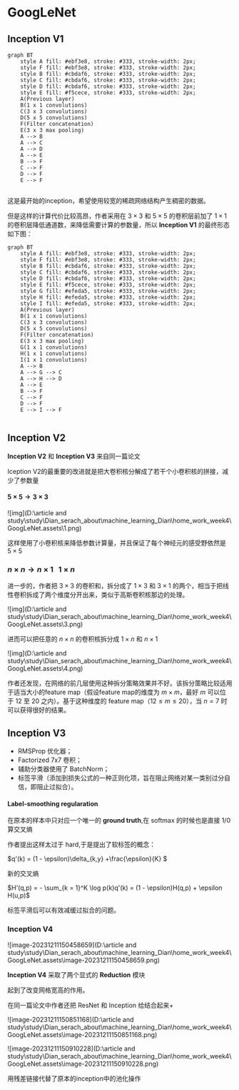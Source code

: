 # GoogLeNet

## Inception V1

```mermaid
graph BT
	style A fill: #ebf3e8, stroke: #333, stroke-width: 2px;
	style F fill: #ebf3e8, stroke: #333, stroke-width: 2px;
	style B fill: #cbdaf6, stroke: #333, stroke-width: 2px;
	style C fill: #cbdaf6, stroke: #333, stroke-width: 2px;
	style D fill: #cbdaf6, stroke: #333, stroke-width: 2px;
	style E fill: #f5cece, stroke: #333, stroke-width: 2px;
    A(Previous layer)
   	B(1 x 1 convolutions)
    C(3 x 3 convolutions) 
    D(5 x 5 convolutions)
    F(Filter concatenation)
    E(3 x 3 max pooling)
    A --> B
    A --> C
    A --> D
    A --> E
    B --> F
    C --> F
    D --> F
    E --> F   
    
```

这是最开始的inception，希望使用较宽的稀疏网络结构产生稠密的数据。

但是这样的计算代价比较高昂，作者采用在 $3\times 3$ 和 $5\times 5$ 的卷积层前加了 $1\times1$ 的卷积层降低通道数，来降低需要计算的参数量，所以 **Inception V1** 的最终形态如下图：

```mermaid
graph BT
	style A fill: #ebf3e8, stroke: #333, stroke-width: 2px;
	style F fill: #ebf3e8, stroke: #333, stroke-width: 2px;
	style B fill: #cbdaf6, stroke: #333, stroke-width: 2px;
	style C fill: #cbdaf6, stroke: #333, stroke-width: 2px;
	style D fill: #cbdaf6, stroke: #333, stroke-width: 2px;
	style E fill: #f5cece, stroke: #333, stroke-width: 2px;
	style G fill: #efeda5, stroke: #333, stroke-width: 2px;
	style H fill: #efeda5, stroke: #333, stroke-width: 2px;
	style I fill: #efeda5, stroke: #333, stroke-width: 2px;
    A(Previous layer)
   	B(1 x 1 convolutions)
    C(3 x 3 convolutions) 
    D(5 x 5 convolutions)
    F(Filter concatenation)
    E(3 x 3 max pooling)
    G(1 x 1 convolutions)
    H(1 x 1 convolutions)
    I(1 x 1 convolutions)
    A --> B
    A --> G --> C
    A --> H --> D
    A --> E
    B --> F
    C --> F
    D --> F
    E --> I --> F   
    
```

## Inception V2

**Inception V2** 和 **Inception V3** 来自同一篇论文

Iception V2的最重要的改进就是把大卷积核分解成了若干个小卷积核的拼接，减少了参数量

#### $5\times 5  \to 3\times 3$ 

![img](D:\article and  study\study\Dian_serach_about\machine_learning_Dian\home_work_week4\GoogLeNet.assets\1.png)

这样使用了小卷积核来降低参数计算量，并且保证了每个神经元的感受野依然是 $5\times5$

### $n\times n \to n\times 1\ \ \ 1\times n$

进一步的，作者把 $3\times3$ 的卷积和，拆分成了 $1\times 3$ 和 $3 \times 1$ 的两个，相当于把线性卷积拆成了两个维度分开出来，类似于高斯卷积核那边的处理。

![img](D:\article and  study\study\Dian_serach_about\machine_learning_Dian\home_work_week4\GoogLeNet.assets\3.png)

进而可以把任意的 $n\times n$ 的卷积核拆分成 $1\times n$ 和 $n \times 1$

![img](D:\article and  study\study\Dian_serach_about\machine_learning_Dian\home_work_week4\GoogLeNet.assets\4.png)

作者还发现，在网络的前几层使用这种拆分策略效果并不好。该拆分策略比较适用于适当大小的feature map（假设feature map的维度为 $m\times m$，最好 $m$ 可以位于 $12$ 至 $20$ 之内）。基于这种维度的 feature map（$12\leq m\leq 20$），当 $n=7$ 时可以获得很好的结果。

## Inception V3

- RMSProp 优化器；
- Factorized 7x7 卷积；
- 辅助分类器使用了 BatchNorm；
- 标签平滑（添加到损失公式的一种正则化项，旨在阻止网络对某一类别过分自信，即阻止过拟合）。

#### Label-smoothing regularation

在原本的样本中只对应一个唯一的 **ground truth**,在 softmax 的时候也是直接 $1/0$ 算交叉熵

作者提出这样太过于 hard,于是提出了软标签的概念：

$q'(k) = (1 - \epsilon)\delta_{k,y} +\frac{\epsilon}{K} $

新的交叉熵

$H'(q,p) = - \sum_{k = 1}^K \log p(k)q'(k) = (1 - \epsilon)H(q,p) + \epsilon H(u,p)$

标签平滑后可以有效减缓过拟合的问题。

### Inception V4

![image-20231211150458659](D:\article and  study\study\Dian_serach_about\machine_learning_Dian\home_work_week4\GoogLeNet.assets\image-20231211150458659.png)

**Inception V4** 采取了两个显式的 **Reduction** 模块

起到了改变网格宽高的作用。

在同一篇论文中作者还把 ResNet 和 Inception 给结合起来+

![image-20231211150851168](D:\article and  study\study\Dian_serach_about\machine_learning_Dian\home_work_week4\GoogLeNet.assets\image-20231211150851168.png)

![image-20231211150910228](D:\article and  study\study\Dian_serach_about\machine_learning_Dian\home_work_week4\GoogLeNet.assets\image-20231211150910228.png)

用残差链接代替了原本的inception中的池化操作
